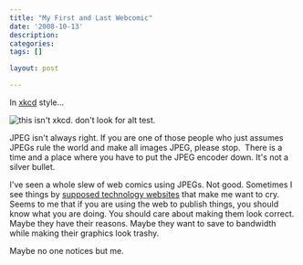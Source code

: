 ```yaml
---
title: "My First and Last Webcomic"
date: '2008-10-13'
description:
categories:
tags: []

layout: post

---
```

In <a href="http://xkcd.com">xkcd</a> style...

<img src="{{paths.media}}/jpg_vs_png2.png" title="this isn't xkcd. don't look for alt test.">

JPEG isn't always right. If you are one of those people who just assumes JPEGs rule the world and make all images JPEG, please stop.  There is a time and a place where you have to put the JPEG encoder down. It's not a silver bullet.

I've seen a whole slew of web comics using JPEGs. Not good. Sometimes I see things by <a href="http://tctechcrunch.files.wordpress.com/2008/09/septembermadnessb.jpg">supposed technology websites</a> that make me want to cry. Seems to me that if you are using the web to publish things, you should know what you are doing. You should care about making them look correct. Maybe they have their reasons. Maybe they want to save to bandwidth while making their graphics look trashy.

Maybe no one notices but me.